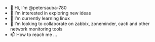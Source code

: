 - 👋 Hi, I’m @petersauba-780
- 👀 I’m interested in exploring new ideas 
- 🌱 I’m currently learning linux
- 💞️ I’m looking to collaborate on zabbix, zoneminder, cacti and other network monitoring tools 
- 📫 How to reach me ...

<!---
petersauba-780/petersauba-780 is a ✨ special ✨ repository because its `README.md` (this file) appears on your GitHub profile.
You can click the Preview link to take a look at your changes.
--->
